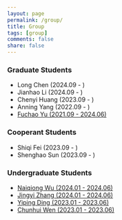```yaml
---
layout: page
permalink: /group/
title: Group
tags: [group]
comments: false
share: false
---
```



### Graduate Students
* Long Chen (2024.09 - )  <br>
* Jianhao Li (2024.09 - ) <br>
* Chenyi Huang (2023.09 - ) <br>
* Anning Yang (2022.09 - ) <br>
* <a href="../group/2024-Yu.pdf" class="textlink" target="_blank"> Fuchao Yu (2021.09 - 2024.06) </a> <br>


### Cooperant Students
* Shiqi Fei (2023.09 - ) <br>
* Shenghao Sun (2023.09 - ) <br>


### Undergraduate Students
* <a href="../group/2024-Wu.pdf" class="textlink" target="_blank"> Naiqiong Wu (2024.01 - 2024.06)  </a><br>
* <a href="../group/2024-Zhang.pdf" class="textlink" target="_blank"> Jingyi Zhang (2024.01 - 2024.06)  </a><br>
* <a href="../group/2023-Ding.pdf" class="textlink" target="_blank"> Yiping Ding (2023.01 - 2023.06)  </a><br>
* <a href="../group/2023-Wen.pdf" class="textlink" target="_blank"> Chunhui Wen (2023.01 - 2023.06)  </a><br>
